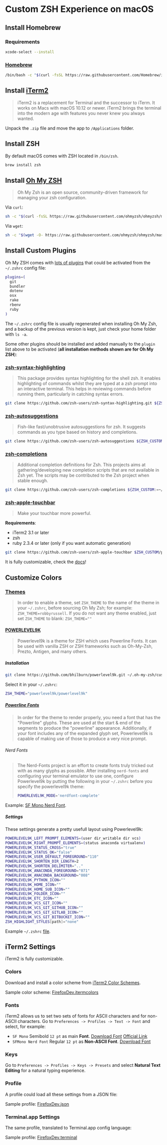 # Custom ZSH Experience on macOS

## Install Homebrew
### Requirements
```bash
xcode-select --install
```

### [Homebrew](https://brew.sh/)
```bash
/bin/bash -c "$(curl -fsSL https://raw.githubusercontent.com/Homebrew/install/master/install.sh)"
```


## Install [iTerm2](https://www.iterm2.com/downloads.html)
>iTerm2 is a replacement for Terminal and the successor to iTerm. It works on Macs with macOS 10.12 or newer. iTerm2 brings the terminal into the modern age with features you never knew you always wanted.

Unpack the `.zip` file and move the app to `/Applications` folder.

## Install ZSH
By default macOS comes with ZSH located in `/bin/zsh`.

```bash
brew install zsh
```

## Install [Oh My ZSH](https://github.com/ohmyzsh/ohmyzsh)
>Oh My Zsh is an open source, community-driven framework for managing your zsh configuration.

Via `curl`:
```bash
sh -c "$(curl -fsSL https://raw.githubusercontent.com/ohmyzsh/ohmyzsh/master/tools/install.sh)"
```

Via `wget`:
```bash
sh -c "$(wget -O- https://raw.githubusercontent.com/ohmyzsh/ohmyzsh/master/tools/install.sh)"
```

## Install Custom Plugins
Oh My ZSH comes with [lots of plugins](https://github.com/ohmyzsh/ohmyzsh/wiki/Plugins) that could be activated from the `~/.zshrc` config file:
```bash
plugins=(
  git
  bundler
  dotenv
  osx
  rake
  rbenv
  ruby
)
```

The `~/.zshrc` config file is usually regenerated when installing Oh My Zsh, and a backup of the previous version is kept, just check your home folder with `ls -a`.

Some other plugins should be installed and added manually to the `plugin` list above to be activated (**all installation methods shown are for Oh My ZSH**):

### [zsh-syntax-highlighting](https://github.com/zsh-users/zsh-syntax-highlighting)
>This package provides syntax highlighting for the shell zsh. It enables highlighting of commands whilst they are typed at a zsh prompt into an interactive terminal. This helps in reviewing commands before running them, particularly in catching syntax errors.
```bash
git clone https://github.com/zsh-users/zsh-syntax-highlighting.git ${ZSH_CUSTOM:-~/.oh-my-zsh/custom}/plugins/zsh-syntax-highlighting
```

### [zsh-autosuggestions](https://github.com/zsh-users/zsh-autosuggestions)
>Fish-like fast/unobtrusive autosuggestions for zsh.
>It suggests commands as you type based on history and completions.
```bash
git clone https://github.com/zsh-users/zsh-autosuggestions ${ZSH_CUSTOM:-~/.oh-my-zsh/custom}/plugins/zsh-autosuggestions
```

### [zsh-completions](https://github.com/zsh-users/zsh-completions)
>Additional completion definitions for Zsh.
>This projects aims at gathering/developing new completion scripts that are not available in Zsh yet. The scripts may be contributed to the Zsh project when stable enough.
```bash
git clone https://github.com/zsh-users/zsh-completions ${ZSH_CUSTOM:=~/.oh-my-zsh/custom}/plugins/zsh-completions
```

### [zsh-apple-touchbar](https://github.com/zsh-users/zsh-apple-touchbar)
>Make your touchbar more powerful.

**Requirements**:

- iTerm2 3.1 or later
- zsh
- ruby 2.3.4 or later (only if you want automatic generation)

```bash
git clone https://github.com/zsh-users/zsh-apple-touchbar $ZSH_CUSTOM/plugins/zsh-apple-touchbar
```

It is fully customizable, check the [docs](https://github.com/zsh-users/zsh-apple-touchbar#customization)!

## Customize Colors
### [Themes](https://github.com/ohmyzsh/ohmyzsh/wiki/Themes)
>In order to enable a theme, set `ZSH_THEME` to the name of the theme in your `~/.zshrc`, before sourcing Oh My Zsh; for example: `ZSH_THEME=robbyrussell`.
>If you do not want any theme enabled, just set `ZSH_THEME` to blank: `ZSH_THEME=""`

#### [POWERLEVEL9K](https://github.com/Powerlevel9k/powerlevel9k)
>Powerlevel9k is a theme for ZSH which uses Powerline Fonts. It can be used with vanilla ZSH or ZSH frameworks such as Oh-My-Zsh, Prezto, Antigen, and many others.

##### Installation
```bash
git clone https://github.com/bhilburn/powerlevel9k.git ~/.oh-my-zsh/custom/themes/powerlevel9k
```

Select it in your  `~/.zshrc`:
```bash
ZSH_THEME="powerlevel9k/powerlevel9k"
```

##### [Powerline Fonts](https://github.com/Powerlevel9k/powerlevel9k/wiki/Install-Instructions#step-2-install-a-powerline-font)
>In order for the theme to render properly, you need a font that has the "Powerline" glyphs. These are used at the start & end of the segments to produce the "powerline" appearance. Additionally, if your font includes any of the expanded glyph set, Powerlevel9k is capable of making use of those to produce a very nice prompt.

###### Nerd Fonts
>The Nerd-Fonts project is an effort to create fonts truly tricked out with as many glyphs as possible. After installing `nerd-fonts` and configuring your terminal emulator to use one, configure Powerlevel9k by putting the following in your `~/.zshrc` before you specify the powerlevel9k theme:
>```bash
>POWERLEVEL9K_MODE='nerdfont-complete'
>```

Example: [SF Mono Nerd Font](./SF-Mono-Regular-Nerd-Font-Complete.otf).

##### Settings
These settings generate a pretty usefull layout using Powerlevel9k:
```bash
POWERLEVEL9K_LEFT_PROMPT_ELEMENTS=(user dir_writable dir vcs)
POWERLEVEL9K_RIGHT_PROMPT_ELEMENTS=(status anaconda virtualenv)
POWERLEVEL9K_STATUS_CROSS="true"
POWERLEVEL9K_STATUS_OK="false"
POWERLEVEL9K_USER_DEFAULT_FOREGROUND="110"
POWERLEVEL9K_SHORTEN_DIR_LENGTH=2
POWERLEVEL9K_SHORTEN_DELIMITER=".."
POWERLEVEL9K_ANACONDA_FOREGROUND="071"
POWERLEVEL9K_ANACONDA_BACKGROUND="008"
POWERLEVEL9K_PYTHON_ICON=""
POWERLEVEL9K_HOME_ICON=""
POWERLEVEL9K_HOME_SUB_ICON=""
POWERLEVEL9K_FOLDER_ICON=""
POWERLEVEL9K_ETC_ICON=""
POWERLEVEL9K_VCS_GIT_ICON=""
POWERLEVEL9K_VCS_GIT_GITHUB_ICON=""
POWERLEVEL9K_VCS_GIT_GITLAB_ICON=""
POWERLEVEL9K_VCS_GIT_BITBUCKET_ICON=""
ZSH_HIGHLIGHT_STYLES[path]="none"
```

Example `~/.zshrc` [file](./zshrc_example.sh).

## iTerm2 Settings
iTerm2 is fully customizable.

### Colors
Download and install a color scheme from [iTerm2 Color Schemes](https://github.com/mbadolato/iTerm2-Color-Schemes).

Sample color scheme: [FirefoxDev.itermcolors](./FirefoxDev.itermcolors)

### Fonts
iTerm2 allows us to set two sets of fonts for ASCII characters and for non-ASCII characters. Go to `Preferences -> Profiles -> Text -> Font` and select, for example:

- `SF Mono` Semibold `12 pt` as main **Font**. [Download Font](./SF-Mono.dmg) [Official Link](https://developer.apple.com/fonts/)
- `SFMono Nerd Font` Regular `12 pt` as **Non-ASCII Font**. [Download Font](./SF-Mono-Regular-Nerd-Font-Complete.otf)

### Keys

Go to `Preferences -> Profiles -> Keys -> Presets` and select **Natural Text Editing** for a natural typing experience.

### Profile
A profile could load all these settings from a JSON file:

Sample profile: [FirefoxDev.json](./FirefoxDev.json)

### Terminal.app Settings
The same profile, translated to Terminal.app config language:

Sample profile: [FirefoxDev.terminal](./FirefoxDev.terminal)